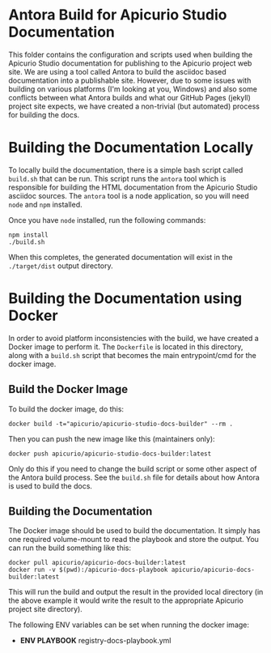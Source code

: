 # Antora Build for Apicurio Studio Documentation

This folder contains the configuration and scripts used when building the Apicurio Studio 
documentation for publishing to the Apicurio project web site.  We are using a tool called
Antora to build the asciidoc based documentation into a publishable site.  However, due to
some issues with building on various platforms (I'm looking at you, Windows) and also some
conflicts between what Antora builds and what our GitHub Pages (jekyll) project site expects,
we have created a non-trivial (but automated) process for building the docs.

# Building the Documentation Locally

To locally build the documentation, there is a simple bash script called `build.sh` that
can be run.  This script runs the `antora` tool which is responsible for building the HTML
documentation from the Apicurio Studio asciidoc sources.  The `antora` tool is a node
application, so you will need `node` and `npm` installed.

Once you have `node` installed, run the following commands:

```
npm install
./build.sh
```

When this completes, the generated documentation will exist in the `./target/dist` 
output directory.

# Building the Documentation using Docker

In order to avoid platform inconsistencies with the build, we have created a Docker image to
perform it.  The `Dockerfile` is located in this directory, along with a `build.sh` script
that becomes the main entrypoint/cmd for the docker image.

## Build the Docker Image

To build the docker image, do this:

```docker build -t="apicurio/apicurio-studio-docs-builder" --rm .```

Then you can push the new image like this (maintainers only):

```docker push apicurio/apicurio-studio-docs-builder:latest```

Only do this if you need to change the build script or some other aspect of the Antora build
process.  See the `build.sh` file for details about how Antora is used to build the docs.

## Building the Documentation

The Docker image should be used to build the documentation.  It simply has one required 
volume-mount to read the playbook and store the output.  You can run the build something 
like this:

```
docker pull apicurio/apicurio-docs-builder:latest
docker run -v $(pwd):/apicurio-docs-playbook apicurio/apicurio-docs-builder:latest
```

This will run the build and output the result in the provided local directory (in the above
example it would write the result to the appropriate Apicurio project site directory).

The following ENV variables can be set when running the docker image:

* **ENV PLAYBOOK** registry-docs-playbook.yml
